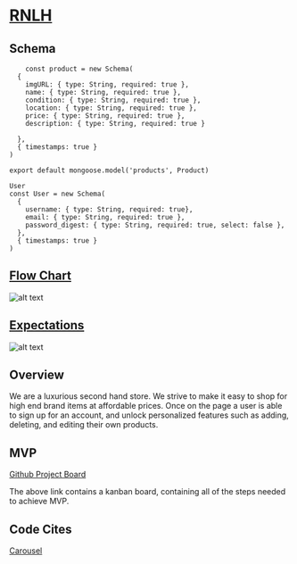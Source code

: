 # [RNLH](https://rnlh.netlify.app)

## Schema

```
    const product = new Schema(
  {
    imgURL: { type: String, required: true },
    name: { type: String, required: true },
    condition: { type: String, required: true },
    location: { type: String, required: true },
    price: { type: String, required: true },
    description: { type: String, required: true }
    
  },
  { timestamps: true }
)

export default mongoose.model('products', Product)

User
const User = new Schema(
  {
    username: { type: String, required: true},
    email: { type: String, required: true },
    password_digest: { type: String, required: true, select: false },
  },
  { timestamps: true }
)
```

## [Flow Chart](https://whimsical.com/rnlh-AqtbXRC9ZBKuUYcfDGoRoq)

![alt text][Flowchart image]

[Flowchart image]: https://i.gyazo.com/a43326bcc136bb1e3d7d77c99cfd0384.jpg "Flowchart image"

## [Expectations](https://docs.google.com/document/d/1Mv-UWDzA7RXC039iJdf23xF7vfmzU3Gsi4LBd5q8tyI/edit)

![alt text][Expectations image]

[Expectations image]: https://i.gyazo.com/bc264dc6227698a9dd13749780f9e2f5.jpg  "Team Expectations"


## Overview 
We are a luxurious second hand store. We strive to make it easy to shop for high end brand items at affordable prices. Once on the page a user is able to sign up for an account, and unlock personalized features such as adding, deleting, and editing their own products.


## MVP
[Github Project Board](https://github.com/rodennis/RNLH/projects/1)

The above link contains a kanban board, containing all of the steps needed to achieve MVP.

## Code Cites

[Carousel](https://medium.com/tinyso/how-to-create-the-responsive-and-swipeable-carousel-slider-component-in-react-99f433364aa0)
